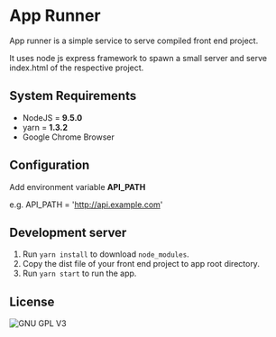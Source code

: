 # App Runner

App runner is a simple service to serve compiled front end project.

It uses node js express framework to spawn a small server and serve index.html of the respective project.

## System Requirements
* NodeJS = **9.5.0**
* yarn = **1.3.2**
* Google Chrome Browser

## Configuration
Add environment variable **API_PATH**

e.g. API_PATH = 'http://api.example.com'

## Development server
1. Run `yarn install` to download `node_modules`.
2. Copy the dist file of your front end project to app root directory.
3. Run `yarn start` to run the app.

## License
![GNU GPL V3](https://www.gnu.org/graphics/gplv3-127x51.png)
